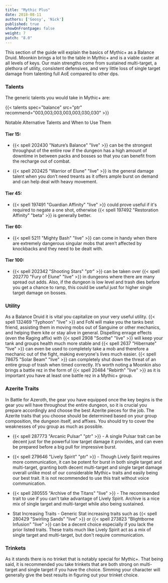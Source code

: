 ```yaml
---
title: "Mythic Plus"
date: 2018-08-11
authors: ['Goosy', 'Nick']
published: true
showOnFrontpage: false
weight: 7
patch: "8.0"
---
```


This section of the guide will explain the basics of Mythic+ as a Balance Druid. Moonkin brings a lot to the table in Mythic+ and is a viable caster at all levels of keys. Our main strengths come from sustained multi-target, a plethora of utility, consistent defensives, and very little loss of single target damage from talenting full AoE compared to other dps. 

### Talents 

The generic talents you would take in Mythic+ are: 

{{< talents spec="balance" src="ptr" recommend="003,003,003,003,003,030,030" >}}

Notable Alternative Talents and When to Use Them

#### Tier 15: 

- {{< spell 202430 "Nature’s Balance" "live" >}} can be the strongest throughput of the entire row if the dungeon has a high amount of downtime in between packs and bosses so that you can benefit from the recharge out of combat.

- {{< spell 202425 "Warrior of Elune" "live" >}} is the general damage talent when you don’t need treants as it offers ample burst on demand and can help deal with heavy movement.

#### Tier 45:

- {{< spell 197491 "Guardian Affinity" "live" >}} could prove useful if it's required to negate a one shot, otherwise {{< spell 197492 "Restoration Affinity" "beta" >}} is generally better.

#### Tier 60:

- {{< spell 5211 "Mighty Bash" "live" >}} can come in handy when there are extremely dangerous singular mobs that aren’t affected by knockbacks and they need to be dealt with.

#### Tier 100: 

- {{< spell 202342 "Shooting Stars" "ptr" >}} can be taken over {{< spell 202770 "Fury of Elune" "live" >}} in dungeons where there are many spread out adds. Also, if the dungeon is low level and trash dies before you get a chance to ramp, this could be useful just for higher single target damage on bosses.

### Utility

As a Balance Druid it is vital you capitalize on your very useful utility. {{< spell 132469 "Typhoon" "live" >}} and FoN will make you the tanks best friend, assisting them in moving mobs out of Sanguine or other mechanics, and helping them kite or stay alive in general. Dispelling enrage effects (even the Raging affix) with {{< spell 2908 "Soothe" "live" >}} will keep your tank and groups health much more stable and {{< spell 2637 "Hibernate" "live" >}} can even be used to completely take a mob and therefore a mechanic out of the fight, making everyone's lives much easier. {{< spell 78675 "Solar Beam" "live" >}} can completely shut down the threat of an entire group of trash when timed correctly. It’s worth noting a Moonkin also brings a battle rez in the form of {{< spell 20484 "Rebirth" "live" >}} as it is important you have at least one battle rez in a Mythic+ group.

### Azerite Traits

In Battle for Azeroth, the gear you have equipped once the key begins is the gear you will have throughout the entire dungeon, so it is crucial you prepare accordingly and choose the best Azerite pieces for the job. The Azerite traits that you choose should be determined based on your group composition, the dungeon itself, and affixes. You should try to cover the weaknesses of you group as much as possible.

- {{< spell 287773 "Arcanic Pulsar" "ptr" >}} - A single Pulsar trait can be decent just for the powerful low target damage it provides, and can even be prepared before a big pull for impressive burst.

- {{< spell 279646 "Lively Spirit" "ptr" >}} - Though Lively Spirit requires more communication, it can be potent for burst in both single target and multi-target, granting both decent multi-target and single target damage overall unlike most of our considerable Mythic+ traits and easily being our best trait. It is not recommended to use this trait without voice communication. 

- {{< spell 280555 "Archive of the Titans" "live" >}} - The recommended trait to use if you can't take advantage of Lively Spirit. Archive is a nice mix of single target and multi-target while also being sustained. 

- Stat Increasing Traits - Generic Stat increasing traits such as {{< spell 280429 "Swirling Sands" "live" >}} or {{< spell 273823 "Blightborne Infusion" "live" >}} can be a decent choice especially if you lack the prior listed traits. These traits much like Lively Spirit act as a mix of single target and multi-target, but don't require communication.

### Trinkets

As it stands there is no trinket that is notably special for Mythic+. That being said, it is recommended you take trinkets that are both strong on multi-target and single target if you have the choice. Simming your character will generally give the best results in figuring out your trinket choice. 
